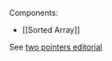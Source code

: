 Components:
- [[Sorted Array]]

See [two pointers editorial](https://www.geeksforgeeks.org/two-pointers-technique/)
